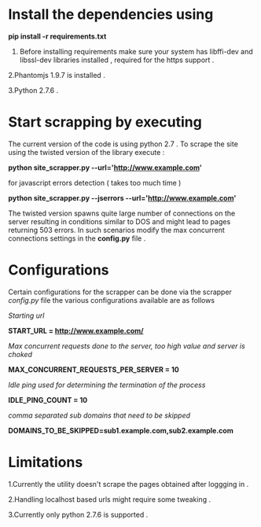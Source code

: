 Install the dependencies using
===================================
**pip install -r requirements.txt**

1. Before installing requirements make sure your system has libffi-dev and
libssl-dev libraries installed , required for the https support .

2.Phantomjs 1.9.7 is installed .

3.Python 2.7.6 .

Start scrapping  by executing
===================================
The current version of the code is using python 2.7 .
To scrape the site using the twisted version of the library execute :

**python site_scrapper.py --url='http://www.example.com'**

for javascript errors detection ( takes too much time )

**python site_scrapper.py --jserrors --url='http://www.example.com'**


The twisted version spawns quite large number of connections on the server
resulting in conditions similar to DOS and might lead to pages returning 503
errors. In such scenarios modify the max concurrent connections settings in the
**config.py** file .



Configurations
==============
Certain configurations for the scrapper can be done via the scrapper *config.py*
file the various configurations available are as follows

*Starting url*

**START_URL = http://www.example.com/**

*Max concurrent requests done to the server, too high value and server is choked*

**MAX_CONCURRENT_REQUESTS_PER_SERVER = 10**

*Idle ping used for determining the termination of the process*

**IDLE_PING_COUNT = 10**

*comma separated sub domains that need to be skipped*

**DOMAINS_TO_BE_SKIPPED=sub1.example.com,sub2.example.com**



Limitations
============
1.Currently the utility doesn't scrape the pages obtained after loggging in .

2.Handling localhost based urls might require some tweaking .

3.Currently only python 2.7.6 is supported .